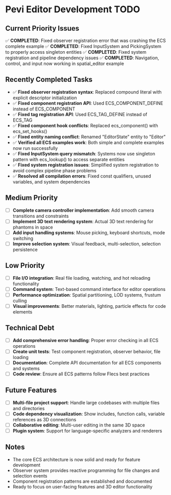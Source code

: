# Pevi Editor Development TODO

## Current Priority Issues
✅ **COMPLETED**: Fixed observer registration error that was crashing the ECS complete example
✅ **COMPLETED**: Fixed InputSystem and PickingSystem to properly access singleton entities
✅ **COMPLETED**: Fixed system registration and pipeline dependency issues
✅ **COMPLETED**: Navigation, control, and input now working in spatial_editor example

## Recently Completed Tasks
- ✅ **Fixed observer registration syntax**: Replaced compound literal with explicit descriptor initialization 
- ✅ **Fixed component registration API**: Used ECS_COMPONENT_DEFINE instead of ECS_COMPONENT
- ✅ **Fixed tag registration API**: Used ECS_TAG_DEFINE instead of ECS_TAG
- ✅ **Fixed component hook conflicts**: Replaced ecs_component() with ecs_set_hooks()
- ✅ **Fixed entity naming conflict**: Renamed "EditorState" entity to "Editor"
- ✅ **Verified all ECS examples work**: Both simple and complete examples now run successfully
- ✅ **Fixed InputSystem query mismatch**: Systems now use singleton pattern with ecs_lookup() to access separate entities
- ✅ **Fixed system registration issues**: Simplified system registration to avoid complex pipeline phase problems
- ✅ **Resolved all compilation errors**: Fixed const qualifiers, unused variables, and system dependencies

## Medium Priority  
- [ ] **Complete camera controller implementation**: Add smooth camera transitions and constraints
- [ ] **Implement 3D text rendering system**: Actual 3D text rendering for phantoms in space
- [ ] **Add input handling systems**: Mouse picking, keyboard shortcuts, mode switching
- [ ] **Improve selection system**: Visual feedback, multi-selection, selection persistence

## Low Priority
- [ ] **File I/O integration**: Real file loading, watching, and hot reloading functionality
- [ ] **Command system**: Text-based command interface for editor operations
- [ ] **Performance optimization**: Spatial partitioning, LOD systems, frustum culling
- [ ] **Visual improvements**: Better materials, lighting, particle effects for code elements

## Technical Debt
- [ ] **Add comprehensive error handling**: Proper error checking in all ECS operations
- [ ] **Create unit tests**: Test component registration, observer behavior, file loading
- [ ] **Documentation**: Complete API documentation for all ECS components and systems
- [ ] **Code review**: Ensure all ECS patterns follow Flecs best practices

## Future Features
- [ ] **Multi-file project support**: Handle large codebases with multiple files and directories
- [ ] **Code dependency visualization**: Show includes, function calls, variable references as 3D connections
- [ ] **Collaborative editing**: Multi-user editing in the same 3D space
- [ ] **Plugin system**: Support for language-specific analyzers and renderers

## Notes
- The core ECS architecture is now solid and ready for feature development
- Observer system provides reactive programming for file changes and selection events
- Component registration patterns are established and documented
- Ready to focus on user-facing features and 3D editor functionality
